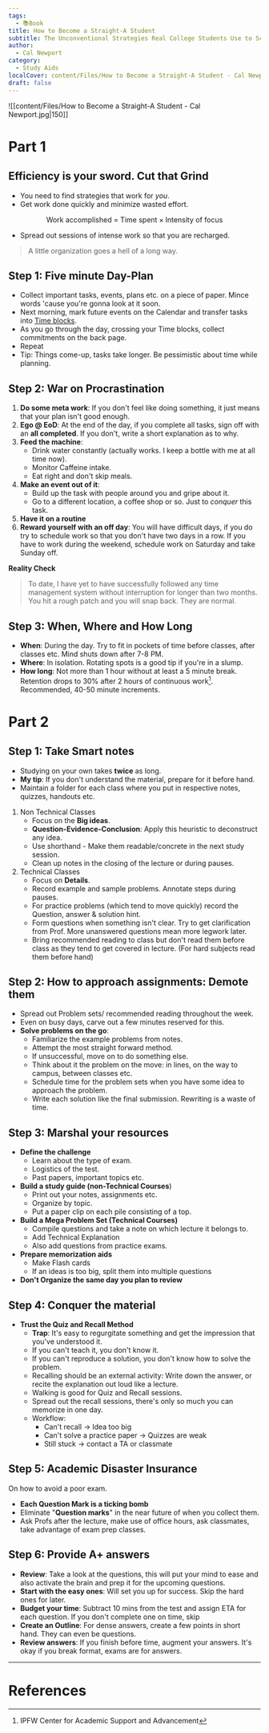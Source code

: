 ```yaml
---
tags:
  - 📚Book
title: How to Become a Straight-A Student
subtitle: The Unconventional Strategies Real College Students Use to Score High While Studying Less
author:
  - Cal Newport
category:
  - Study Aids
localCover: content/Files/How to Become a Straight-A Student - Cal Newport.jpg
draft: false
---
```

![[content/Files/How to Become a Straight-A Student - Cal Newport.jpg|150]]
# Part 1
## Efficiency is your sword. Cut that Grind
- You need to find strategies that work for _you_. 
- Get work done quickly and minimize wasted effort.

$$
\text{Work accomplished = Time spent}\times \text{Intensity of focus}
$$

- Spread out sessions of intense work so that you are recharged.  
 > A little organization goes a hell of a long way.
 
## Step 1: Five minute Day-Plan
- Collect important tasks, events, plans etc. on a piece of paper. Mince words 'cause you're gonna look at it soon.
- Next morning, mark future events on the Calendar and transfer tasks into [Time blocks](https://www.youtube.com/watch?v=eff9h1WYxSo). 
- As you go through the day, crossing your Time blocks, collect commitments on the back page. 
- Repeat
- Tip: Things come-up, tasks take longer. Be pessimistic about time while planning. 

## Step 2: War on Procrastination
1. **Do some meta work**: If you don't feel like doing something, it just means that your plan isn't good enough. 
2. **Ego @ EoD**: At the end of the day, if you complete all tasks, sign off with an **all completed**. If you don't, write a short explanation as to why.
3. **Feed the machine**:
	- Drink water constantly (actually works. I keep a bottle with me at all time now).
	- Monitor Caffeine intake.
	- Eat right and don't skip meals.
4. **Make an event out of it**:
	- Build up the task with people around you and gripe about it.
	- Go to a different location, a coffee shop or so. Just to *conquer* this task. 
5. **Have it on a routine**
6. **Reward yourself with an off day**: You will have difficult days, if you do try to schedule work so that you don't have two days in a row. If you have to work during the weekend, schedule work on Saturday and take Sunday off. 

**Reality Check**
> To date, I have yet to have successfully followed any time management system without interruption for longer than two months. You hit a rough patch and you will snap back. They are normal. 
## Step 3: When, Where and How Long
- **When**: During the day. Try to fit in pockets of time before classes, after classes etc. Mind shuts down after 7-8 PM. 
- **Where**: In isolation. Rotating spots is a good tip if you're in a slump. 
- **How long**: Not more than 1 hour without at least a 5 minute break. Retention drops to 30% after 2 hours of continuous work[^1]. Recommended, 40-50 minute increments.
# Part 2
## Step 1: Take Smart notes 
- Studying on your own takes **twice** as long. 
- **My tip**: If you don't understand the material, prepare for it before hand. 
- Maintain a folder for each class where you put in respective notes, quizzes, handouts etc.
1. Non Technical Classes
	- Focus on the **Big ideas**. 
	- **Question-Evidence-Conclusion**: Apply this heuristic to deconstruct any idea. 
	- Use shorthand -  Make them readable/concrete in the next study session. 
	- Clean up notes in the closing of the lecture or during pauses.
2. Technical Classes
	- Focus on **Details**.
	- Record example and sample problems. Annotate steps during pauses. 
	- For practice problems (which tend to move quickly) record the Question, answer & solution hint. 
	- Form questions when something isn't clear. Try to get clarification from Prof. More unanswered questions mean more legwork later.
	- Bring recommended reading to class but don't read them before class as they tend to get covered in lecture. (For hard subjects read them before hand)
## Step 2: How to approach assignments: Demote them
- Spread out Problem sets/ recommended reading throughout the week. 
- Even on busy days, carve out a few minutes reserved for this. 
- **Solve problems on the go**:
	- Familiarize the example problems from notes. 
	- Attempt the most straight forward method.
	- If unsuccessful, move on to do something else. 
	- Think about it the problem on the move: in lines, on the way to campus, between classes etc. 
	- Schedule time for the problem sets when you have some idea to approach the problem. 
	- Write each solution like the final submission. Rewriting is a waste of time. 
## Step 3: Marshal your resources 
- **Define the challenge**
	- Learn about the type of exam. 
	- Logistics of the test. 
	- Past papers, important topics etc. 
- **Build a study guide (non-Technical Courses**)
	- Print out your notes, assignments etc. 
	- Organize by topic. 
	- Put a paper clip on each pile consisting of a top. 
- **Build a Mega Problem Set (Technical Courses)**
	- Compile questions and take a note on which lecture it belongs to. 
	- Add Technical Explanation
	- Also add questions from practice exams. 
- **Prepare memorization aids**
	- Make Flash cards
	- If an ideas is too big, split them into multiple questions
- **Don't Organize the same day you plan to review**
## Step 4: Conquer the material
- **Trust the Quiz and Recall Method**
	- **Trap**: It's easy to regurgitate something and get the impression that you've understood it. 
	- If you can't teach it, you don't know it. 
	- If you can't reproduce a solution, you don't know how to solve the problem. 
	- Recalling should be an external activity: Write down the answer, or recite the explanation out loud like a lecture. 
	- Walking is good for Quiz and Recall sessions. 
	- Spread out the recall sessions, there's only so much you can memorize in one day.
	- Workflow:
		- Can't recall -> Idea too big 
		- Can't solve a practice paper -> Quizzes are weak
		- Still stuck -> contact a TA or classmate
## Step 5: Academic Disaster Insurance
On how to avoid a poor exam. 
- **Each Question Mark is a ticking bomb**
- Eliminate "**Question marks**" in the near future of when you collect them. 
- Ask Profs after the lecture, make use of office hours, ask classmates, take advantage of exam prep classes.
## Step 6: Provide A+ answers
- **Review**: Take a look at the questions, this will put your mind to ease and also activate the brain and prep it for the upcoming questions. 
- **Start with the easy ones**: Will set you up for success. Skip the hard ones for later. 
- **Budget your time**: Subtract 10 mins from the test and assign ETA for each question. If you don't complete one on time, skip
- **Create an Outline**: For dense answers, create a few points in short hand. They can even be questions. 
- **Review answers**: If you finish before time, augment your answers. It's okay if you break format, exams are for answers. 
---
# References
[^1]: IPFW Center for Academic Support and Advancement
